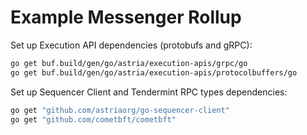 # Example Messenger Rollup
Set up Execution API dependencies (protobufs and gRPC):

```bash
go get buf.build/gen/go/astria/execution-apis/grpc/go
go get buf.build/gen/go/astria/execution-apis/protocolbuffers/go
```

Set up Sequencer Client and Tendermint RPC types dependencies:
```bash
go get "github.com/astriaorg/go-sequencer-client"
go get "github.com/cometbft/cometbft"
```
